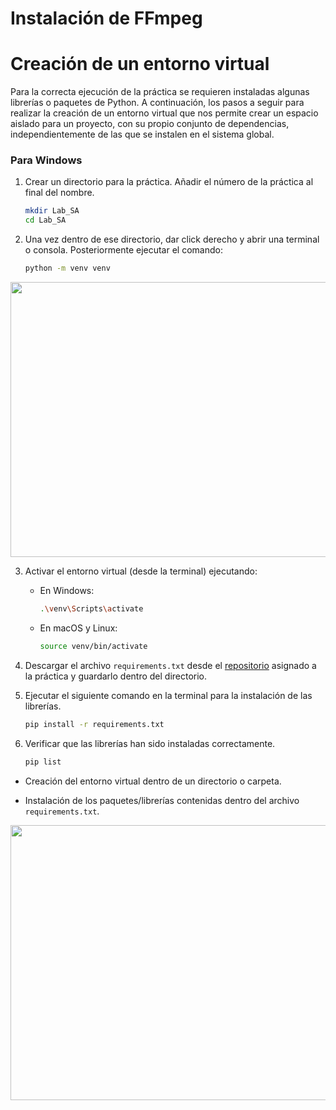 # Instalación de FFmpeg

# Creación de un entorno virtual

Para la correcta ejecución de la práctica se requieren instaladas algunas librerías o paquetes de Python. A continuación, los pasos a seguir para realizar la creación de un entorno virtual que nos permite crear un espacio aislado para un proyecto, con su propio conjunto de dependencias, independientemente de las que se instalen en el sistema global. 

### Para Windows
1. Crear un directorio para la práctica. Añadir el número de la práctica al final del nombre.
   
    ```bash
    mkdir Lab_SA
    cd Lab_SA
    ```

2. Una vez dentro de ese directorio, dar click derecho y abrir una terminal o consola. Posteriormente ejecutar el comando:

    ```bash
    python -m venv venv
    ```

<div style="text-align: center;">
   <img src="https://github.com/Javiec369/SA_practice-1/assets/87388852/e65a1d3b-22a1-4e62-b51a-acb7cabdcc91" width="570" height="440"/>
</div>

3. Activar el entorno virtual (desde la terminal) ejecutando:

    - En Windows:

        ```bash
        .\venv\Scripts\activate
        ```

    - En macOS y Linux:

        ```bash
        source venv/bin/activate
        ```

4. Descargar el archivo `requirements.txt` desde el [repositorio](https://github.com/Javiec369/SA_practice-1/tree/main/Laboratorios%202024-2/Lab_SA1) asignado a la práctica y guardarlo dentro del directorio.

5. Ejecutar el siguiente comando en la terminal para la instalación de las librerías.

    ```bash
    pip install -r requirements.txt
    ```

6. Verificar que las librerías han sido instaladas correctamente.

    ```bash
    pip list
    ```



- Creación del entorno virtual dentro de un directorio o carpeta.



- Instalación de los paquetes/librerías contenidas dentro del archivo `requirements.txt`.

<img src="https://github.com/Javiec369/SA_practice-1/assets/87388852/ec432bcb-ecbe-4fad-a5aa-40b8a4259b39" width="570" height="440"/>
